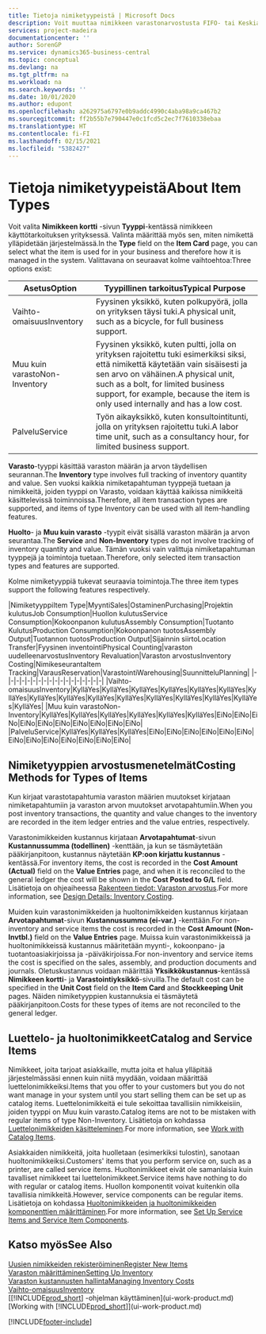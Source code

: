 ```yaml
---
title: Tietoja nimiketyypeistä | Microsoft Docs
description: Voit muuttaa nimikkeen varastonarvostusta FIFO- tai Keskiarvo-arvostusmenetelmällä, esimerkiksi silloin, kun nimikkeen kustannusten muutoksen syynä on jokin muu kuin tapahtuma.
services: project-madeira
documentationcenter: ''
author: SorenGP
ms.service: dynamics365-business-central
ms.topic: conceptual
ms.devlang: na
ms.tgt_pltfrm: na
ms.workload: na
ms.search.keywords: ''
ms.date: 10/01/2020
ms.author: edupont
ms.openlocfilehash: a262975a6797e0b9addc4990c4aba98a9ca467b2
ms.sourcegitcommit: ff2b55b7e790447e0c1fcd5c2ec7f7610338ebaa
ms.translationtype: HT
ms.contentlocale: fi-FI
ms.lasthandoff: 02/15/2021
ms.locfileid: "5382427"
---
```

# <a name="about-item-types"></a><span data-ttu-id="f751b-103">Tietoja nimiketyypeistä</span><span class="sxs-lookup"><span data-stu-id="f751b-103">About Item Types</span></span>
<span data-ttu-id="f751b-104">Voit valita **Nimikkeen kortti** -sivun **Tyyppi**-kentässä nimikkeen käyttötarkoituksen yrityksessä. Valinta määrittää myös sen, miten nimikettä ylläpidetään järjestelmässä.</span><span class="sxs-lookup"><span data-stu-id="f751b-104">In the **Type** field on the **Item Card** page, you can select what the item is used for in your business and therefore how it is managed in the system.</span></span> <span data-ttu-id="f751b-105">Valittavana on seuraavat kolme vaihtoehtoa:</span><span class="sxs-lookup"><span data-stu-id="f751b-105">Three options exist:</span></span>

|<span data-ttu-id="f751b-106">Asetus</span><span class="sxs-lookup"><span data-stu-id="f751b-106">Option</span></span>|<span data-ttu-id="f751b-107">Tyypillinen tarkoitus</span><span class="sxs-lookup"><span data-stu-id="f751b-107">Typical Purpose</span></span>|
|------|-----------|
|<span data-ttu-id="f751b-108">Vaihto-omaisuus</span><span class="sxs-lookup"><span data-stu-id="f751b-108">Inventory</span></span>|<span data-ttu-id="f751b-109">Fyysinen yksikkö, kuten polkupyörä, jolla on yrityksen täysi tuki.</span><span class="sxs-lookup"><span data-stu-id="f751b-109">A physical unit, such as a bicycle, for full business support.</span></span>|
|<span data-ttu-id="f751b-110">Muu kuin varasto</span><span class="sxs-lookup"><span data-stu-id="f751b-110">Non-Inventory</span></span>|<span data-ttu-id="f751b-111">Fyysinen yksikkö, kuten pultti, jolla on yrityksen rajoitettu tuki esimerkiksi siksi, että nimikettä käytetään vain sisäisesti ja sen arvo on vähäinen.</span><span class="sxs-lookup"><span data-stu-id="f751b-111">A physical unit, such as a bolt, for limited business support, for example, because the item is only used internally and has a low cost.</span></span>|
|<span data-ttu-id="f751b-112">Palvelu</span><span class="sxs-lookup"><span data-stu-id="f751b-112">Service</span></span>|<span data-ttu-id="f751b-113">Työn aikayksikkö, kuten konsultointitunti, jolla on yrityksen rajoitettu tuki.</span><span class="sxs-lookup"><span data-stu-id="f751b-113">A labor time unit, such as a consultancy hour, for limited business support.</span></span>|

<span data-ttu-id="f751b-114">**Varasto**-tyyppi käsittää varaston määrän ja arvon täydellisen seurannan.</span><span class="sxs-lookup"><span data-stu-id="f751b-114">The **Inventory** type involves full tracking of inventory quantity and value.</span></span> <span data-ttu-id="f751b-115">Sen vuoksi kaikkia nimiketapahtuman tyyppejä tuetaan ja nimikkeitä, joiden tyyppi on Varasto, voidaan käyttää kaikissa nimikkeitä käsittelevissä toiminnoissa.</span><span class="sxs-lookup"><span data-stu-id="f751b-115">Therefore, all item transaction types are supported, and items of type Inventory can be used with all item-handling features.</span></span>

<span data-ttu-id="f751b-116">**Huolto**- ja **Muu kuin varasto** -tyypit eivät sisällä varaston määrän ja arvon seurantaa.</span><span class="sxs-lookup"><span data-stu-id="f751b-116">The **Service** and **Non-Inventory** types do not involve tracking of inventory quantity and value.</span></span> <span data-ttu-id="f751b-117">Tämän vuoksi vain valittuja nimiketapahtuman tyyppejä ja toimintoja tuetaan.</span><span class="sxs-lookup"><span data-stu-id="f751b-117">Therefore, only selected item transaction types and features are supported.</span></span>

<span data-ttu-id="f751b-118">Kolme nimiketyyppiä tukevat seuraavia toimintoja.</span><span class="sxs-lookup"><span data-stu-id="f751b-118">The three item types support the following features respectively.</span></span>

|<span data-ttu-id="f751b-119">Nimiketyyppi</span><span class="sxs-lookup"><span data-stu-id="f751b-119">Item Type</span></span>|<span data-ttu-id="f751b-120">Myynti</span><span class="sxs-lookup"><span data-stu-id="f751b-120">Sales</span></span>|<span data-ttu-id="f751b-121">Ostaminen</span><span class="sxs-lookup"><span data-stu-id="f751b-121">Purchasing</span></span>|<span data-ttu-id="f751b-122">Projektin kulutus</span><span class="sxs-lookup"><span data-stu-id="f751b-122">Job Consumption</span></span>|<span data-ttu-id="f751b-123">Huollon kulutus</span><span class="sxs-lookup"><span data-stu-id="f751b-123">Service Consumption</span></span>|<span data-ttu-id="f751b-124">Kokoonpanon kulutus</span><span class="sxs-lookup"><span data-stu-id="f751b-124">Assembly Consumption</span></span>|<span data-ttu-id="f751b-125">Tuotanto Kulutus</span><span class="sxs-lookup"><span data-stu-id="f751b-125">Production Consumption</span></span>|<span data-ttu-id="f751b-126">Kokoonpanon tuotos</span><span class="sxs-lookup"><span data-stu-id="f751b-126">Assembly Output</span></span>|<span data-ttu-id="f751b-127">Tuotannon tuotos</span><span class="sxs-lookup"><span data-stu-id="f751b-127">Production Output</span></span>|<span data-ttu-id="f751b-128">Sijainnin siirto</span><span class="sxs-lookup"><span data-stu-id="f751b-128">Location Transfer</span></span>|<span data-ttu-id="f751b-129">Fyysinen inventointi</span><span class="sxs-lookup"><span data-stu-id="f751b-129">Physical Counting</span></span>|<span data-ttu-id="f751b-130">varaston uudelleenarvostus</span><span class="sxs-lookup"><span data-stu-id="f751b-130">Inventory Revaluation</span></span>|<span data-ttu-id="f751b-131">Varaston arvostus</span><span class="sxs-lookup"><span data-stu-id="f751b-131">Inventory Costing</span></span>|<span data-ttu-id="f751b-132">Nimikeseuranta</span><span class="sxs-lookup"><span data-stu-id="f751b-132">Item Tracking</span></span>|<span data-ttu-id="f751b-133">Varaus</span><span class="sxs-lookup"><span data-stu-id="f751b-133">Reservation</span></span>|<span data-ttu-id="f751b-134">Varastointi</span><span class="sxs-lookup"><span data-stu-id="f751b-134">Warehousing</span></span>|<span data-ttu-id="f751b-135">Suunnittelu</span><span class="sxs-lookup"><span data-stu-id="f751b-135">Planning</span></span>|
|-|-|-|-|-|-|-|-|-|-|-|-|-|-|-|-|-|-|
|<span data-ttu-id="f751b-136">Vaihto-omaisuus</span><span class="sxs-lookup"><span data-stu-id="f751b-136">Inventory</span></span>|<span data-ttu-id="f751b-137">Kyllä</span><span class="sxs-lookup"><span data-stu-id="f751b-137">Yes</span></span>|<span data-ttu-id="f751b-138">Kyllä</span><span class="sxs-lookup"><span data-stu-id="f751b-138">Yes</span></span>|<span data-ttu-id="f751b-139">Kyllä</span><span class="sxs-lookup"><span data-stu-id="f751b-139">Yes</span></span>|<span data-ttu-id="f751b-140">Kyllä</span><span class="sxs-lookup"><span data-stu-id="f751b-140">Yes</span></span>|<span data-ttu-id="f751b-141">Kyllä</span><span class="sxs-lookup"><span data-stu-id="f751b-141">Yes</span></span>|<span data-ttu-id="f751b-142">Kyllä</span><span class="sxs-lookup"><span data-stu-id="f751b-142">Yes</span></span>|<span data-ttu-id="f751b-143">Kyllä</span><span class="sxs-lookup"><span data-stu-id="f751b-143">Yes</span></span>|<span data-ttu-id="f751b-144">Kyllä</span><span class="sxs-lookup"><span data-stu-id="f751b-144">Yes</span></span>|<span data-ttu-id="f751b-145">Kyllä</span><span class="sxs-lookup"><span data-stu-id="f751b-145">Yes</span></span>|<span data-ttu-id="f751b-146">Kyllä</span><span class="sxs-lookup"><span data-stu-id="f751b-146">Yes</span></span>|<span data-ttu-id="f751b-147">Kyllä</span><span class="sxs-lookup"><span data-stu-id="f751b-147">Yes</span></span>|<span data-ttu-id="f751b-148">Kyllä</span><span class="sxs-lookup"><span data-stu-id="f751b-148">Yes</span></span>|<span data-ttu-id="f751b-149">Kyllä</span><span class="sxs-lookup"><span data-stu-id="f751b-149">Yes</span></span>|<span data-ttu-id="f751b-150">Kyllä</span><span class="sxs-lookup"><span data-stu-id="f751b-150">Yes</span></span>|<span data-ttu-id="f751b-151">Kyllä</span><span class="sxs-lookup"><span data-stu-id="f751b-151">Yes</span></span>|<span data-ttu-id="f751b-152">Kyllä</span><span class="sxs-lookup"><span data-stu-id="f751b-152">Yes</span></span>|
|<span data-ttu-id="f751b-153">Muu kuin varasto</span><span class="sxs-lookup"><span data-stu-id="f751b-153">Non-Inventory</span></span>|<span data-ttu-id="f751b-154">Kyllä</span><span class="sxs-lookup"><span data-stu-id="f751b-154">Yes</span></span>|<span data-ttu-id="f751b-155">Kyllä</span><span class="sxs-lookup"><span data-stu-id="f751b-155">Yes</span></span>|<span data-ttu-id="f751b-156">Kyllä</span><span class="sxs-lookup"><span data-stu-id="f751b-156">Yes</span></span>|<span data-ttu-id="f751b-157">Kyllä</span><span class="sxs-lookup"><span data-stu-id="f751b-157">Yes</span></span>|<span data-ttu-id="f751b-158">Kyllä</span><span class="sxs-lookup"><span data-stu-id="f751b-158">Yes</span></span>|<span data-ttu-id="f751b-159">Kyllä</span><span class="sxs-lookup"><span data-stu-id="f751b-159">Yes</span></span>|<span data-ttu-id="f751b-160">Ei</span><span class="sxs-lookup"><span data-stu-id="f751b-160">No</span></span>|<span data-ttu-id="f751b-161">Ei</span><span class="sxs-lookup"><span data-stu-id="f751b-161">No</span></span>|<span data-ttu-id="f751b-162">Ei</span><span class="sxs-lookup"><span data-stu-id="f751b-162">No</span></span>|<span data-ttu-id="f751b-163">Ei</span><span class="sxs-lookup"><span data-stu-id="f751b-163">No</span></span>|<span data-ttu-id="f751b-164">Ei</span><span class="sxs-lookup"><span data-stu-id="f751b-164">No</span></span>|<span data-ttu-id="f751b-165">Ei</span><span class="sxs-lookup"><span data-stu-id="f751b-165">No</span></span>|<span data-ttu-id="f751b-166">Ei</span><span class="sxs-lookup"><span data-stu-id="f751b-166">No</span></span>|<span data-ttu-id="f751b-167">Ei</span><span class="sxs-lookup"><span data-stu-id="f751b-167">No</span></span>|<span data-ttu-id="f751b-168">Ei</span><span class="sxs-lookup"><span data-stu-id="f751b-168">No</span></span>|<span data-ttu-id="f751b-169">Ei</span><span class="sxs-lookup"><span data-stu-id="f751b-169">No</span></span>|
|<span data-ttu-id="f751b-170">Palvelu</span><span class="sxs-lookup"><span data-stu-id="f751b-170">Service</span></span>|<span data-ttu-id="f751b-171">Kyllä</span><span class="sxs-lookup"><span data-stu-id="f751b-171">Yes</span></span>|<span data-ttu-id="f751b-172">Kyllä</span><span class="sxs-lookup"><span data-stu-id="f751b-172">Yes</span></span>|<span data-ttu-id="f751b-173">Kyllä</span><span class="sxs-lookup"><span data-stu-id="f751b-173">Yes</span></span>|<span data-ttu-id="f751b-174">Ei</span><span class="sxs-lookup"><span data-stu-id="f751b-174">No</span></span>|<span data-ttu-id="f751b-175">Ei</span><span class="sxs-lookup"><span data-stu-id="f751b-175">No</span></span>|<span data-ttu-id="f751b-176">Ei</span><span class="sxs-lookup"><span data-stu-id="f751b-176">No</span></span>|<span data-ttu-id="f751b-177">Ei</span><span class="sxs-lookup"><span data-stu-id="f751b-177">No</span></span>|<span data-ttu-id="f751b-178">Ei</span><span class="sxs-lookup"><span data-stu-id="f751b-178">No</span></span>|<span data-ttu-id="f751b-179">Ei</span><span class="sxs-lookup"><span data-stu-id="f751b-179">No</span></span>|<span data-ttu-id="f751b-180">Ei</span><span class="sxs-lookup"><span data-stu-id="f751b-180">No</span></span>|<span data-ttu-id="f751b-181">Ei</span><span class="sxs-lookup"><span data-stu-id="f751b-181">No</span></span>|<span data-ttu-id="f751b-182">Ei</span><span class="sxs-lookup"><span data-stu-id="f751b-182">No</span></span>|<span data-ttu-id="f751b-183">Ei</span><span class="sxs-lookup"><span data-stu-id="f751b-183">No</span></span>|<span data-ttu-id="f751b-184">Ei</span><span class="sxs-lookup"><span data-stu-id="f751b-184">No</span></span>|<span data-ttu-id="f751b-185">Ei</span><span class="sxs-lookup"><span data-stu-id="f751b-185">No</span></span>|<span data-ttu-id="f751b-186">Ei</span><span class="sxs-lookup"><span data-stu-id="f751b-186">No</span></span>|

## <a name="costing-methods-for-types-of-items"></a><span data-ttu-id="f751b-187">Nimiketyyppien arvostusmenetelmät</span><span class="sxs-lookup"><span data-stu-id="f751b-187">Costing Methods for Types of Items</span></span>
<span data-ttu-id="f751b-188">Kun kirjaat varastotapahtumia varaston määrien muutokset kirjataan nimiketapahtumiin ja varaston arvon muutokset arvotapahtumiin.</span><span class="sxs-lookup"><span data-stu-id="f751b-188">When you post inventory transactions, the quantity and value changes to the inventory are recorded in the item ledger entries and the value entries, respectively.</span></span> 

<span data-ttu-id="f751b-189">Varastonimikkeiden kustannus kirjataan **Arvotapahtumat**-sivun **Kustannussumma (todellinen)** -kenttään, ja kun se täsmäytetään pääkirjanpitoon, kustannus näytetään **KP:oon kirjattu kustannus** -kentässä.</span><span class="sxs-lookup"><span data-stu-id="f751b-189">For inventory items, the cost is recorded in the **Cost Amount (Actual)** field on the **Value Entries** page, and when it is reconciled to the general ledger the cost will be shown in the **Cost Posted to G/L** field.</span></span> <span data-ttu-id="f751b-190">Lisätietoja on ohjeaiheessa [Rakenteen tiedot: Varaston arvostus](design-details-inventory-costing.md).</span><span class="sxs-lookup"><span data-stu-id="f751b-190">For more information, see [Design Details: Inventory Costing](design-details-inventory-costing.md).</span></span>

<span data-ttu-id="f751b-191">Muiden kuin varastonimikkeiden ja huoltonimikkeiden kustannus kirjataan **Arvotapahtumat**-sivun **Kustannussumma (ei-var.)** -kenttään.</span><span class="sxs-lookup"><span data-stu-id="f751b-191">For non-inventory and service items the cost is recorded in the **Cost Amount (Non-Invtbl.)** field on the **Value Entries** page.</span></span> <span data-ttu-id="f751b-192">Muissa kuin varastonimikkeissä ja huoltonimikkeissä kustannus määritetään myynti-, kokoonpano- ja tuotantoasiakirjoissa ja -päiväkirjoissa.</span><span class="sxs-lookup"><span data-stu-id="f751b-192">For non-inventory and service items the cost is specified on the sales, assembly, and production documents and journals.</span></span> <span data-ttu-id="f751b-193">Oletuskustannus voidaan määrittää **Yksikkökustannus**-kentässä **Nimikkeen kortti**- ja **Varastointiyksikkö**-sivuilla.</span><span class="sxs-lookup"><span data-stu-id="f751b-193">The default cost can be specified in the **Unit Cost** field on the **Item Card** and **Stockkeeping Unit** pages.</span></span> <span data-ttu-id="f751b-194">Näiden nimiketyyppien kustannuksia ei täsmäytetä pääkirjanpitoon.</span><span class="sxs-lookup"><span data-stu-id="f751b-194">Costs for these types of items are not reconciled to the general ledger.</span></span> 

## <a name="catalog-and-service-items"></a><span data-ttu-id="f751b-195">Luettelo- ja huoltonimikkeet</span><span class="sxs-lookup"><span data-stu-id="f751b-195">Catalog and Service Items</span></span>
<span data-ttu-id="f751b-196">Nimikkeet, joita tarjoat asiakkaille, mutta joita et halua ylläpitää järjestelmässäsi ennen kuin niitä myydään, voidaan määrittää luettelonimikkeiksi.</span><span class="sxs-lookup"><span data-stu-id="f751b-196">Items that you offer to your customers but you do not want manage in your system until you start selling them can be set up as catalog items.</span></span> <span data-ttu-id="f751b-197">Luettelonimikkeitä ei tule sekoittaa tavallisiin nimikkeisiin, joiden tyyppi on Muu kuin varasto.</span><span class="sxs-lookup"><span data-stu-id="f751b-197">Catalog items are not to be mistaken with regular items of type Non-Inventory.</span></span> <span data-ttu-id="f751b-198">Lisätietoja on kohdassa [Luettelonimikkeiden käsitteleminen](inventory-how-work-nonstock-items.md).</span><span class="sxs-lookup"><span data-stu-id="f751b-198">For more information, see [Work with Catalog Items](inventory-how-work-nonstock-items.md).</span></span>

<span data-ttu-id="f751b-199">Asiakkaiden nimikkeitä, joita huolletaan (esimerkiksi tulostin), sanotaan huoltonimikkeiksi.</span><span class="sxs-lookup"><span data-stu-id="f751b-199">Customers' items that you perform service on, such as a printer, are called service items.</span></span> <span data-ttu-id="f751b-200">Huoltonimikkeet eivät ole samanlaisia kuin tavalliset nimikkeet tai luettelonimikkeet.</span><span class="sxs-lookup"><span data-stu-id="f751b-200">Service items have nothing to do with regular or catalog items.</span></span> <span data-ttu-id="f751b-201">Huollon komponentit voivat kuitenkin olla tavallisia nimikkeitä.</span><span class="sxs-lookup"><span data-stu-id="f751b-201">However, service components can be regular items.</span></span> <span data-ttu-id="f751b-202">Lisätietoja on kohdassa [Huoltonimikkeiden ja huoltonimikkeiden komponenttien määrittäminen](service-how-setup-service-items.md).</span><span class="sxs-lookup"><span data-stu-id="f751b-202">For more information, see [Set Up Service Items and Service Item Components](service-how-setup-service-items.md).</span></span>

## <a name="see-also"></a><span data-ttu-id="f751b-203">Katso myös</span><span class="sxs-lookup"><span data-stu-id="f751b-203">See Also</span></span>
[<span data-ttu-id="f751b-204">Uusien nimikkeiden rekisteröiminen</span><span class="sxs-lookup"><span data-stu-id="f751b-204">Register New Items</span></span>](inventory-how-register-new-items.md)  
[<span data-ttu-id="f751b-205">Varaston määrittäminen</span><span class="sxs-lookup"><span data-stu-id="f751b-205">Setting Up Inventory</span></span>](inventory-setup-inventory.md)  
[<span data-ttu-id="f751b-206">Varaston kustannusten hallinta</span><span class="sxs-lookup"><span data-stu-id="f751b-206">Managing Inventory Costs</span></span>](finance-manage-inventory-costs.md)  
[<span data-ttu-id="f751b-207">Vaihto-omaisuus</span><span class="sxs-lookup"><span data-stu-id="f751b-207">Inventory</span></span>](inventory-manage-inventory.md)  
<span data-ttu-id="f751b-208">[[!INCLUDE[prod_short](includes/prod_short.md)] -ohjelman käyttäminen](ui-work-product.md)</span><span class="sxs-lookup"><span data-stu-id="f751b-208">[Working with [!INCLUDE[prod_short](includes/prod_short.md)]](ui-work-product.md)</span></span>


[!INCLUDE[footer-include](includes/footer-banner.md)]